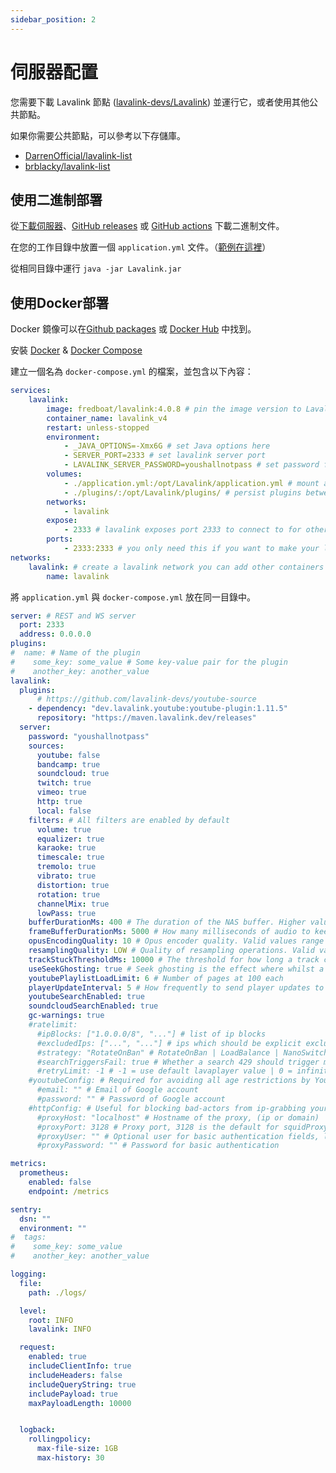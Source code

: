 ```yaml
---
sidebar_position: 2
---
```


# 伺服器配置

您需要下載 Lavalink 節點 ([lavalink-devs/Lavalink](https://github.com/lavalink-devs/Lavalink)) 並運行它，或者使用其他公共節點。  

如果你需要公共節點，可以參考以下存儲庫。  
* [DarrenOfficial/lavalink-list](https://github.com/DarrenOfficial/lavalink-list)
* [brblacky/lavalink-list](https://github.com/brblacky/lavalink-list)


## 使用二進制部署

從[下載伺服器](https://repo.arbjerg.dev/artifacts/lavalink/)、[GitHub releases](https://github.com/lavalink-devs/Lavalink/releases) 或 [GitHub actions](https://github.com/lavalink-devs/Lavalink/actions) 下載二進制文件。

在您的工作目錄中放置一個 `application.yml` 文件。（[範例在這裡](https://github.com/lavalink-devs/Lavalink/blob/master/LavalinkServer/application.yml.example)） 

從相同目錄中運行 `java -jar Lavalink.jar`  



## 使用Docker部署

Docker 鏡像可以在[Github packages](https://github.com/lavalink-devs/Lavalink/pkgs/container/lavalink) 或 [Docker Hub](https://hub.docker.com/r/fredboat/lavalink/) 中找到。  

安裝 [Docker](https://docs.docker.com/engine/install/) & [Docker Compose](https://docs.docker.com/compose/install/)  

建立一個名為 `docker-compose.yml` 的檔案，並包含以下內容：

```yml
services:
    lavalink:
        image: fredboat/lavalink:4.0.8 # pin the image version to Lavalink v4
        container_name: lavalink_v4
        restart: unless-stopped
        environment:
            - _JAVA_OPTIONS=-Xmx6G # set Java options here
            - SERVER_PORT=2333 # set lavalink server port
            - LAVALINK_SERVER_PASSWORD=youshallnotpass # set password for lavalink
        volumes:
            - ./application.yml:/opt/Lavalink/application.yml # mount application.yml from the same directory or use environment variables
            - ./plugins/:/opt/Lavalink/plugins/ # persist plugins between restarts, make sure to set the correct permissions (user: 322, group: 322)
        networks:
            - lavalink
        expose:
            - 2333 # lavalink exposes port 2333 to connect to for other containers (this is for documentation purposes only)
        ports:
            - 2333:2333 # you only need this if you want to make your lavalink accessible from outside of containers
networks:
    lavalink: # create a lavalink network you can add other containers to, to give them access to Lavalink
        name: lavalink
```

將 `application.yml` 與 `docker-compose.yml` 放在同一目錄中。

```yml
server: # REST and WS server
  port: 2333
  address: 0.0.0.0
plugins:
#  name: # Name of the plugin
#    some_key: some_value # Some key-value pair for the plugin
#    another_key: another_value
lavalink:
  plugins:
      # https://github.com/lavalink-devs/youtube-source
    - dependency: "dev.lavalink.youtube:youtube-plugin:1.11.5"
      repository: "https://maven.lavalink.dev/releases"
  server:
    password: "youshallnotpass"
    sources:
      youtube: false
      bandcamp: true
      soundcloud: true
      twitch: true
      vimeo: true
      http: true
      local: false
    filters: # All filters are enabled by default
      volume: true
      equalizer: true
      karaoke: true
      timescale: true
      tremolo: true
      vibrato: true
      distortion: true
      rotation: true
      channelMix: true
      lowPass: true
    bufferDurationMs: 400 # The duration of the NAS buffer. Higher values fare better against longer GC pauses. Duration <= 0 to disable JDA-NAS. Minimum of 40ms, lower values may introduce pauses.
    frameBufferDurationMs: 5000 # How many milliseconds of audio to keep buffered
    opusEncodingQuality: 10 # Opus encoder quality. Valid values range from 0 to 10, where 10 is best quality but is the most expensive on the CPU.
    resamplingQuality: LOW # Quality of resampling operations. Valid values are LOW, MEDIUM and HIGH, where HIGH uses the most CPU.
    trackStuckThresholdMs: 10000 # The threshold for how long a track can be stuck. A track is stuck if does not return any audio data.
    useSeekGhosting: true # Seek ghosting is the effect where whilst a seek is in progress, the audio buffer is read from until empty, or until seek is ready.
    youtubePlaylistLoadLimit: 6 # Number of pages at 100 each
    playerUpdateInterval: 5 # How frequently to send player updates to clients, in seconds
    youtubeSearchEnabled: true
    soundcloudSearchEnabled: true
    gc-warnings: true
    #ratelimit:
      #ipBlocks: ["1.0.0.0/8", "..."] # list of ip blocks
      #excludedIps: ["...", "..."] # ips which should be explicit excluded from usage by lavalink
      #strategy: "RotateOnBan" # RotateOnBan | LoadBalance | NanoSwitch | RotatingNanoSwitch
      #searchTriggersFail: true # Whether a search 429 should trigger marking the ip as failing
      #retryLimit: -1 # -1 = use default lavaplayer value | 0 = infinity | >0 = retry will happen this numbers times
    #youtubeConfig: # Required for avoiding all age restrictions by YouTube, some restricted videos still can be played without.
      #email: "" # Email of Google account
      #password: "" # Password of Google account
    #httpConfig: # Useful for blocking bad-actors from ip-grabbing your music node and attacking it, this way only the http proxy will be attacked
      #proxyHost: "localhost" # Hostname of the proxy, (ip or domain)
      #proxyPort: 3128 # Proxy port, 3128 is the default for squidProxy
      #proxyUser: "" # Optional user for basic authentication fields, leave blank if you don't use basic auth
      #proxyPassword: "" # Password for basic authentication

metrics:
  prometheus:
    enabled: false
    endpoint: /metrics

sentry:
  dsn: ""
  environment: ""
#  tags:
#    some_key: some_value
#    another_key: another_value

logging:
  file:
    path: ./logs/

  level:
    root: INFO
    lavalink: INFO

  request:
    enabled: true
    includeClientInfo: true
    includeHeaders: false
    includeQueryString: true
    includePayload: true
    maxPayloadLength: 10000


  logback:
    rollingpolicy:
      max-file-size: 1GB
      max-history: 30
```